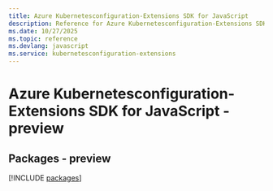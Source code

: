```yaml
---
title: Azure Kubernetesconfiguration-Extensions SDK for JavaScript
description: Reference for Azure Kubernetesconfiguration-Extensions SDK for JavaScript
ms.date: 10/27/2025
ms.topic: reference
ms.devlang: javascript
ms.service: kubernetesconfiguration-extensions
---
```

# Azure Kubernetesconfiguration-Extensions SDK for JavaScript - preview
## Packages - preview
[!INCLUDE [packages](kubernetesconfiguration-extensions-index.md)]